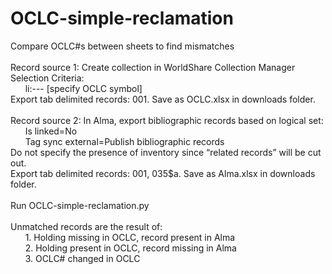 # OCLC-simple-reclamation
Compare OCLC#s between sheets to find mismatches<br/><br/>
Record source 1: Create collection in WorldShare Collection Manager <br/>
Selection Criteria:<br/>
&nbsp;&nbsp;&nbsp;&nbsp;&nbsp;&nbsp;li:--- [specify OCLC symbol]<br/>
Export tab delimited records: 001. Save as OCLC.xlsx in downloads folder.<br/><br/>
Record source 2: In Alma, export bibliographic records based on logical set:<br/>
&nbsp;&nbsp;&nbsp;&nbsp;&nbsp;&nbsp;Is linked=No<br/>
&nbsp;&nbsp;&nbsp;&nbsp;&nbsp;&nbsp;Tag sync external=Publish bibliographic records<br/>
Do not specify the presence of inventory since “related records” will be cut out.<br/>
Export tab delimited records: 001, 035$a. Save as Alma.xlsx in downloads folder.
<br/><br/>
Run OCLC-simple-reclamation.py<br/><br/>
Unmatched records are the result of:<br/>
&nbsp;&nbsp;&nbsp;&nbsp;&nbsp;&nbsp;1. Holding missing in OCLC, record present in Alma<br/>
&nbsp;&nbsp;&nbsp;&nbsp;&nbsp;&nbsp;2. Holding present in OCLC, record missing in Alma<br/>
&nbsp;&nbsp;&nbsp;&nbsp;&nbsp;&nbsp;3. OCLC# changed in OCLC
